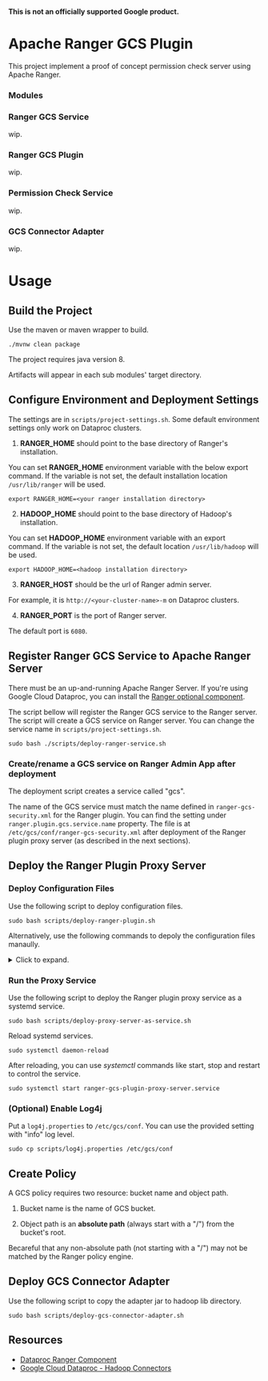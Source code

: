 **This is not an officially supported Google product.**

# Apache Ranger GCS Plugin

This project implement a proof of concept permission check server using Apache Ranger.

### Modules

### Ranger GCS Service

wip.

### Ranger GCS Plugin

wip.

### Permission Check Service

wip.

### GCS Connector Adapter

wip.


# Usage
## Build the Project

Use the maven or maven wrapper to build.
```
./mvnw clean package
```

The project requires java version 8.

Artifacts will appear in each sub modules' target directory.

## Configure Environment and Deployment Settings

The settings are in ```scripts/project-settings.sh```.
Some default environment settings only work on Dataproc clusters.

1. **RANGER_HOME** should point to the base directory of Ranger's installation.

You can set **RANGER_HOME** environment variable with the below export command.
If the variable is not set, the default installation location ```/usr/lib/ranger``` will be used.
```
export RANGER_HOME=<your ranger installation directory>
```

2. **HADOOP_HOME** should point to the base directory of Hadoop's installation.

You can set **HADOOP_HOME** environment variable with an export command.
If the variable is not set, the default location ```/usr/lib/hadoop``` will be used.
```
export HADOOP_HOME=<hadoop installation directory>
```

3. **RANGER_HOST** should be the url of Ranger admin server.

For example, it is ```http://<your-cluster-name>-m``` on Dataproc clusters.

4. **RANGER_PORT** is the port of Ranger server.

The default port is ```6080```.


## Register Ranger GCS Service to Apache Ranger Server

There must be an up-and-running Apache Ranger Server.
If you're using Google Cloud Dataproc, you can install the [Ranger optional component](https://cloud.google.com/dataproc/docs/concepts/components/ranger).

The script bellow will register the Ranger GCS service to the Ranger server.
The script will create a GCS service on Ranger server. You can change the service name in ```scripts/project-settings.sh```.
```
sudo bash ./scripts/deploy-ranger-service.sh
```

### Create/rename a GCS service on Ranger Admin App after deployment

The deployment script creates a service called "gcs".

The name of the GCS service must match the name defined in ```ranger-gcs-security.xml``` for the Ranger plugin.
You can find the setting under ```ranger.plugin.gcs.service.name``` property.
The file is at ```/etc/gcs/conf/ranger-gcs-security.xml``` after deployment of the Ranger plugin proxy server
(as described in the next sections).

## Deploy the Ranger Plugin Proxy Server

### Deploy Configuration Files

Use the following script to deploy configuration files.
```
sudo bash scripts/deploy-ranger-plugin.sh
```

Alternatively, use the following commands to depoly the configuration files manaully.

<details>
    <summary>Click to expand.</summary>

1. Copy configurations to ```/etc/gcs/conf```.

```
sudo mkdir -p /etc/gcs/conf
sudo cp ranger-gcs-plugin/conf/* /etc/gcs/conf
sudo cp ./ranger-gcs-permission-check-service/conf/* /etc/gcs/conf
```

2. Change ip and port of the proxy server in ```/etc/gcs/conf/ranger-gcs-permission-check-service.xml```.

3. Modify the value of ```ranger.plugin.gcs.policy.rest.url``` in ```/etc/gcs/conf/ranger-gcs-security.xml```.

	Replace the string ```policymanagerhost``` with Ranger server's host name and ```port``` with Ranger admin port (The default port number is 6080).

4. Modify the value of audit destination in ```/etc/gcs/conf/ranger-gcs-audit.xml```.

	Replace the string ```solrhosturl``` (under the ```xasecure.audit.destination.solr.urls``` property) with actual solr host.
	Dataproc clusters uses solr to store Ranger audit log.
	Change it to master node's host name if you're using this on Dataproc clusters.

</details>

### Run the Proxy Service

Use the following script to deploy the Ranger plugin proxy service as a systemd service.
```
sudo bash scripts/deploy-proxy-server-as-service.sh
```

Reload systemd services.
```
sudo systemctl daemon-reload
```

After reloading, you can use *systemctl* commands like start, stop and restart to control the service.
```
sudo systemctl start ranger-gcs-plugin-proxy-server.service
```

### (Optional) Enable Log4j

Put a ```log4j.properties``` to ```/etc/gcs/conf```.
You can use the provided setting with "info" log level.
```
sudo cp scripts/log4j.properties /etc/gcs/conf
```

## Create Policy

A GCS policy requires two resource: bucket name and object path.

1. Bucket name is the name of GCS bucket.

2. Object path is an **absolute path** (always start with a "/") from the bucket's root.

Becareful that any non-absolute path (not starting with a "/") may not be matched by the Ranger policy engine.

## Deploy GCS Connector Adapter

Use the following script to copy the adapter jar to hadoop lib directory.
```
sudo bash scripts/deploy-gcs-connector-adapter.sh
```

## Resources

- [Dataproc Ranger Component](https://cloud.google.com/dataproc/docs/concepts/components/ranger)
- [Google Cloud Dataproc - Hadoop Connectors](https://github.com/GoogleCloudDataproc/hadoop-connectors)
